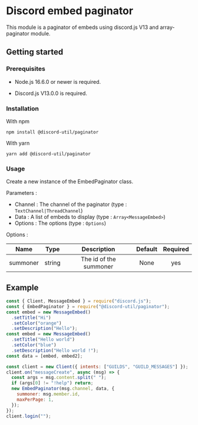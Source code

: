 # Discord embed paginator

This module is a paginator of embeds using discord.js V13 and array-paginator module.

## Getting started

### Prerequisites

- Node.js 16.6.0 or newer is required.

- Discord.js V13.0.0 is required.

### Installation

With npm

```sh-session
npm install @discord-util/paginator
```

With yarn

```sh-session
yarn add @discord-util/paginator
```

### Usage

Create a new instance of the EmbedPaginator class.

Parameters :

- Channel : The channel of the paginator (type : `TextChannel|ThreadChannel`)
- Data : A list of embeds to display (type : `Array<MessageEmbed>`)
- Options : The options (type : `Options`)

Options :

|   Name   |  Type  |      Description       | Default | Required |
| :------: | :----: | :--------------------: | :-----: | :------: |
| summoner | string | The id of the summoner |  None   |   yes    |

## Example

```js
const { Client, MessageEmbed } = require("discord.js");
const { EmbedPaginator } = require("@discord-util/paginator");
const embed = new MessageEmbed()
  .setTitle("Hi")
  .setColor("orange")
  .setDescription("Hello");
const embed = new MessageEmbed()
  .setTitle("Hello world")
  .setColor("blue")
  .setDescription("Hello world !");
const data = [embed, embed2];

const client = new Client({ intents: ["GUILDS", "GUILD_MESSAGES"] });
client.on("messageCreate", async (msg) => {
  const args = msg.content.split(" ");
  if (args[0] != "!help") return;
  new EmbedPaginator(msg.channel, data, {
    summoner: msg.member.id,
    maxPerPage: 1,
  });
});
client.login("");
```
